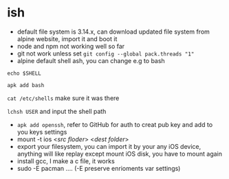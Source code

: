 # ish
- default file system is 3.14.x, can download updated file system from alpine website, import it and boot it
- node and npm not working well so far
- git not work unless set
`git config --global pack.threads "1"`
- alpine default shell ash, you can change e.g to bash 

`echo $SHELL` 

`apk add bash` 
 
`cat /etc/shells`  make sure it was there

`lchsh USER` and input the shell path

- `apk add openssh`, refer to GitHub for auth to creat pub key and add to you keys settings
- mount -t ios <*src floder*> <*dest folder*>
- export your filesystem, you can import it by your any iOS device, anything will like replay except mount iOS disk, you have to mount again
- install gcc, I make a c file, it works
- sudo -E pacman .... (-E preserve enrioments var settings)
